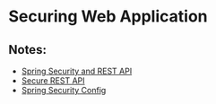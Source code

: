 # Securing Web Application

## Notes:
- [Spring Security and REST API](http://java.dzone.com/articles/secure-rest-services-using)
- [Secure REST API](http://jaxenter.com/rest-api-spring-java-8-112289.html)
- [Spring Security Config](http://spring.io/blog/2013/07/03/spring-security-java-config-preview-web-security/)
